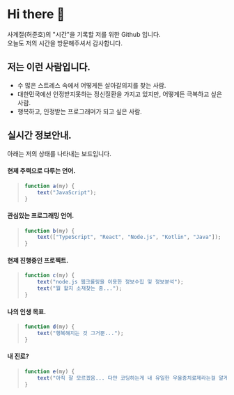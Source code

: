 # Hi there 👋
사계절(허준호)의 "시간"을 기록할 저를 위한 Github 입니다.  
오늘도 저의 시간을 방문해주셔서 감사합니다.

## 저는 이런 사람입니다.
- 수 많은 스트레스 속에서 어떻게든 살아갈의지를 찾는 사람.
- 대한민국에선 인정받지못하는 정신질환을 가지고 있지만, 어떻게든 극복하고 싶은 사람.
- 행복하고, 인정받는 프로그래머가 되고 싶은 사람.  

## 실시간 정보안내.
아래는 저의 상태를 나타내는 보드입니다.  

#### 현제 주력으로 다루는 언어.
>    ```javascript
>    function a(my) {  
>        text("JavaScript");  
>    }
>    ```
>
#### 관심있는 프로그래밍 언어.
>    ```javascript
>    function b(my) {
>        text(["TypeScript", "React", "Node.js", "Kotlin", "Java"]);  
>    }
>    ```
>
#### 현제 진행중인 프로젝트.
>    ```javascript
>    function c(my) {
>        text("node.js 웹크롤링을 이용한 정보수집 및 정보분석");
>        text("뭘 할지 소재찾는 중...");
>    }
>    ```
>
#### 나의 인생 목표.
>    ```javascript
>    function d(my) {
>        text("행복해지는 것 그거뿐...");  
>    }
>    ```
>
#### 내 진로?
>    ```javascript
>    function e(my) {
>        text("아직 잘 모르겠음... 다만 코딩하는게 내 유일한 우울증치료제라는걸 알게됨.");  
>    }
>    ```
>    
